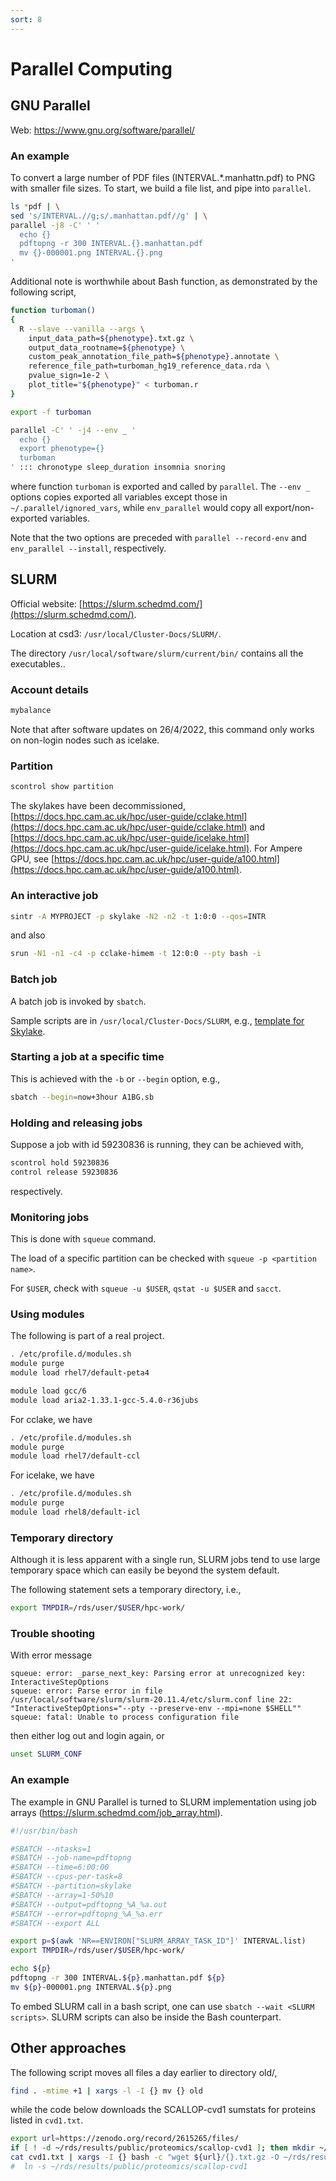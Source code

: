 ```yaml
---
sort: 8
---
```


# Parallel Computing

## GNU Parallel

Web: <https://www.gnu.org/software/parallel/>


### An example

To convert a large number of PDF files (INTERVAL.\*.manhattn.pdf) to PNG with smaller file sizes. To start, we build a file list, and pipe into `parallel`.

```bash
ls *pdf | \
sed 's/INTERVAL.//g;s/.manhattan.pdf//g' | \
parallel -j8 -C' ' '
  echo {}
  pdftopng -r 300 INTERVAL.{}.manhattan.pdf
  mv {}-000001.png INTERVAL.{}.png
'
```

Additional note is worthwhile about Bash function, as demonstrated by the following script,

```bash
function turboman()
{
  R --slave --vanilla --args \
    input_data_path=${phenotype}.txt.gz \
    output_data_rootname=${phenotype} \
    custom_peak_annotation_file_path=${phenotype}.annotate \
    reference_file_path=turboman_hg19_reference_data.rda \
    pvalue_sign=1e-2 \
    plot_title="${phenotype}" < turboman.r
}

export -f turboman

parallel -C' ' -j4 --env _ '
  echo {}
  export phenotype={}
  turboman
' ::: chronotype sleep_duration insomnia snoring
```

where function `turboman` is exported and called by `parallel`. The `--env _` options copies exported all variables except those in `~/.parallel/ignored_vars`, while `env_parallel` would copy all export/non-exported variables.

Note that the two options are preceded with `parallel --record-env` and `env_parallel --install`, respectively.


## SLURM

Official website: [https://slurm.schedmd.com/](https://slurm.schedmd.com/).

Location at csd3: `/usr/local/Cluster-Docs/SLURM/`.

The directory `/usr/local/software/slurm/current/bin/` contains all the executables..

### Account details

```bash
mybalance
```

Note that after software updates on 26/4/2022, this command only works on non-login nodes such as icelake.

### Partition

```bash
scontrol show partition
```

The skylakes have been decommissioned, [https://docs.hpc.cam.ac.uk/hpc/user-guide/cclake.html](https://docs.hpc.cam.ac.uk/hpc/user-guide/cclake.html) and [https://docs.hpc.cam.ac.uk/hpc/user-guide/icelake.html](https://docs.hpc.cam.ac.uk/hpc/user-guide/icelake.html). For Ampere GPU, see [https://docs.hpc.cam.ac.uk/hpc/user-guide/a100.html](https://docs.hpc.cam.ac.uk/hpc/user-guide/a100.html).

### An interactive job

```bash
sintr -A MYPROJECT -p skylake -N2 -n2 -t 1:0:0 --qos=INTR
```

and also

```bash
srun -N1 -n1 -c4 -p cclake-himem -t 12:0:0 --pty bash -i
```

### Batch job

A batch job is invoked by `sbatch`.

Sample scripts are in `/usr/local/Cluster-Docs/SLURM`, e.g., [template for Skylake](files/slurm_submit.peta4-skylake).

### Starting a job at a specific time

This is achieved with the `-b` or `--begin` option, e.g.,

```bash
sbatch --begin=now+3hour A1BG.sb
```

### Holding and releasing jobs

Suppose a job with id 59230836 is running, they can be achieved with,

```bash
scontrol hold 59230836
control release 59230836
```

respectively.

### Monitoring jobs

This is done with `squeue` command.

The load of a specific partition can be checked with `squeue -p <partition name>`.

For `$USER`, check with `squeue -u $USER`, `qstat -u $USER` and `sacct`.

### Using modules

The following is part of a real project.

```bash
. /etc/profile.d/modules.sh
module purge
module load rhel7/default-peta4

module load gcc/6
module load aria2-1.33.1-gcc-5.4.0-r36jubs
```

For cclake, we have

```bash
. /etc/profile.d/modules.sh
module purge
module load rhel7/default-ccl
```

For icelake, we have

```bash
. /etc/profile.d/modules.sh
module purge
module load rhel8/default-icl
```

### Temporary directory

Although it is less apparent with a single run, SLURM jobs tend to use large temporary space which can easily be beyond the system default.

The following statement sets a temporary directory, i.e.,

```bash
export TMPDIR=/rds/user/$USER/hpc-work/
```

### Trouble shooting

With error message

```
squeue: error: _parse_next_key: Parsing error at unrecognized key:
InteractiveStepOptions
squeue: error: Parse error in file
/usr/local/software/slurm/slurm-20.11.4/etc/slurm.conf line 22:
"InteractiveStepOptions="--pty --preserve-env --mpi=none $SHELL""
squeue: fatal: Unable to process configuration file
```

then either log out and login again, or

```bash
unset SLURM_CONF
```

### An example

The example in GNU Parallel is turned to SLURM implementation using job arrays (<https://slurm.schedmd.com/job_array.html>).

```bash
#!/usr/bin/bash

#SBATCH --ntasks=1
#SBATCH --job-name=pdftopng
#SBATCH --time=6:00:00
#SBATCH --cpus-per-task=8
#SBATCH --partition=skylake
#SBATCH --array=1-50%10
#SBATCH --output=pdftopng_%A_%a.out
#SBATCH --error=pdftopng_%A_%a.err
#SBATCH --export ALL

export p=$(awk 'NR==ENVIRON["SLURM_ARRAY_TASK_ID"]' INTERVAL.list)
export TMPDIR=/rds/user/$USER/hpc-work/

echo ${p}
pdftopng -r 300 INTERVAL.${p}.manhattan.pdf ${p}
mv ${p}-000001.png INTERVAL.${p}.png
```

To embed SLURM call in a bash script, one can use `sbatch --wait <SLURM scripts>`. SLURM scripts can also be inside the Bash counterpart.

## Other approaches

The following script moves all files a day earlier to directory old/,

```bash
find . -mtime +1 | xargs -l -I {} mv {} old
```

while the code below downloads the SCALLOP-cvd1 sumstats for proteins listed in `cvd1.txt`.

```bash
export url=https://zenodo.org/record/2615265/files/
if [ ! -d ~/rds/results/public/proteomics/scallop-cvd1 ]; then mkdir ~/rds/results/public/proteomics/scallop-cvd1; fi
cat cvd1.txt | xargs -I {} bash -c "wget ${url}/{}.txt.gz -O ~/rds/results/public/proteomics/scallop-cvd1/{}.txt.gz"
#  ln -s ~/rds/results/public/proteomics/scallop-cvd1
```
